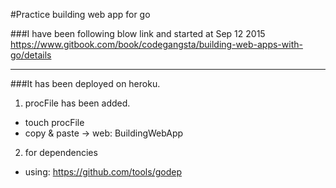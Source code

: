 #Practice building web app for go

###I have been following blow link and started at Sep 12 2015
https://www.gitbook.com/book/codegangsta/building-web-apps-with-go/details

_ _ _

###It has been deployed on heroku. 
1. procFile has been added.
  - touch procFile 
  - copy & paste -> web: BuildingWebApp
2. for dependencies
  - using: https://github.com/tools/godep
